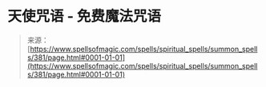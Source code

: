 <!--yml

-   category: 未分类

date: 2024-06-12 18:33:04

-->

# 天使咒语 - 免费魔法咒语

> 来源：[https://www.spellsofmagic.com/spells/spiritual_spells/summon_spells/381/page.html#0001-01-01](https://www.spellsofmagic.com/spells/spiritual_spells/summon_spells/381/page.html#0001-01-01)
